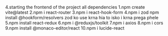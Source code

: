 4.starting the frontend of the project all dependencies
    1.npm create vite@latest
    2.npm i react-router
    3.npm i react-hook-form
    4.npm i zod        npm install @hookform/resolvers       zod ko use krna hia to isko i krna prega phele
    5.npm install react-redux
    6.npm i @reduxjs/toolkit
    7.npm i axios
    8.npm i cors
    9.npm install @monaco-editor/react
    10.npm i lucide-react

